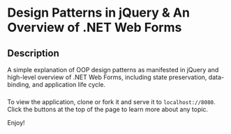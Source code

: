 # Design Patterns in jQuery & An Overview of .NET Web Forms

## Description

A simple explanation of OOP design patterns as manifested in jQuery and high-level overview of .NET Web Forms, including state preservation, data-binding, and application life cycle.

###

To view the application, clone or fork it and serve it to ```localhost://8080```. Click the buttons at the top of the page to learn more about any topic.

Enjoy!
